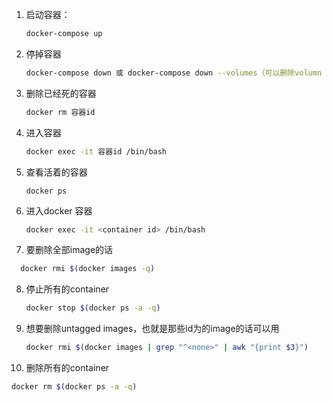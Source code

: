 1. 启动容器：

   ``` bash
   docker-compose up 
   ```

2. 停掉容器

   ```sh
   docker-compose down 或 docker-compose down --volumes（可以删除volumn 中的缓存）
   ```

3. 删除已经死的容器

   ```sh
   docker rm 容器id
   ```

4. 进入容器

   ```sh
   docker exec -it 容器id /bin/bash
   ```

   

5. 查看活着的容器

   ```
   docker ps
   ```

6. 进入docker 容器

   ```bash
   docker exec -it <container id> /bin/bash
   ```
7. 要删除全部image的话
  ```bash
    docker rmi $(docker images -q)
  ``` 

8. 停止所有的container
   ```bash
   docker stop $(docker ps -a -q)
   ```

9. 想要删除untagged images，也就是那些id为<None>的image的话可以用

   ```bash
   docker rmi $(docker images | grep "^<none>" | awk "{print $3}")
   ```
10. 删除所有的container
  
   ```sh
   docker rm $(docker ps -a -q)
   ```
   
